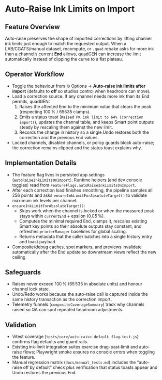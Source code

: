 # Auto-Raise Ink Limits on Import

## Feature Overview
Auto-raise preserves the shape of imported corrections by lifting channel ink limits just enough to match the requested output. When a LAB/CGATS/manual dataset, recompute, or `.quad` rebake asks for more ink than a channel’s current **End** allows, quadGEN can increase the limit automatically instead of clipping the curve to a flat plateau.

## Operator Workflow
- Toggle the behaviour from ⚙️ Options → **Auto-raise ink limits after import** (defaults to **off** so studios control when headroom can move).
- Load a correction source. If any channel needs more ink than its End permits, quadGEN:
  1. Raises the affected End to the minimum value that clears the peak (respecting 100 % / 65535 clamps).
  2. Emits a status toast (`Raised PK ink limit to 64% (correction import)`), updates the channel table, and keeps Smart point outputs steady by rescaling them against the new limit.
  3. Records the change in history so a single Undo restores both the correction and the previous End values.
- Locked channels, disabled channels, or policy guards block auto-raise; the correction remains clipped and the status toast explains why.

## Implementation Details
- The feature flag lives in persisted app settings (`autoRaiseInkLimitsOnImport`). Runtime helpers (and dev console toggles) read from `FeatureFlags.autoRaiseInkLimitsOnImport`.
- After each correction load finishes smoothing, the pipeline samples all 256 points and asks `ensureInkLimitForAbsoluteTarget()` to validate maximum ink levels per channel.
- `ensureInkLimitForAbsoluteTarget()`:
  - Skips work when the channel is locked or when the measured peak stays within `currentEnd` + epsilon (0.05 %).
  - Computes the minimal required End, clamps it, rescales existing Smart key points so their absolute outputs stay constant, and refreshes `printerManager` baselines for global scaling.
  - Returns metadata that the caller batches into a single history entry and toast payload.
- Composite/debug caches, spot markers, and previews invalidate automatically after the End update so downstream views reflect the new ceiling.

## Safeguards
- Raises never exceed 100 % (65 535 in absolute units) and honour channel lock state.
- Undo/Redo works because the auto-raise call is captured inside the same history transaction as the correction import.
- Telemetry funnels (`compositeCoverageSummary`) track why channels raised so QA can spot repeated headroom adjustments.

## Validation
- Vitest coverage (`tests/core/auto-raise-default-flag.test.js`) confirms flag defaults and guard rails.
- Existing ink-limit integration suites exercise drag-past-limit and auto-raise flows; Playwright smoke ensures no console errors when toggling the feature.
- Manual regression matrix (`docs/manual_tests.md`) includes the “auto-raise off by default” check plus verification that status toasts appear and Undo restores the previous End.
